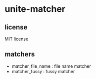 unite-matcher
=======================

## license

MIT license

## matchers

  - matcher_file_name : file name matcher
  - matcher_fussy     : fussy matcher
